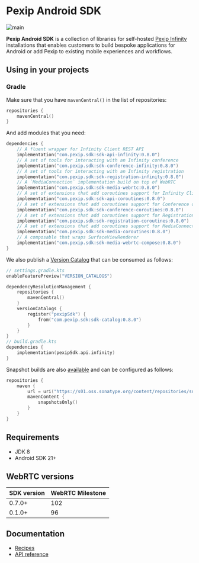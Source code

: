 # Pexip Android SDK

![main](https://github.com/pexip/pexip-android-sdk/actions/workflows/main.yml/badge.svg)

**Pexip Android SDK** is a collection of libraries for
self-hosted [Pexip Infinity](https://docs.pexip.com/admin/admin_intro.htm) installations that
enables customers to build bespoke applications for Android or add Pexip to existing mobile
experiences and workflows.

## Using in your projects

### Gradle

Make sure that you have `mavenCentral()` in the list of repositories:

```kotlin
repositories {
    mavenCentral()
}
```

And add modules that you need:

```kotlin
dependencies {
    // A fluent wrapper for Infinity Client REST API
    implementation("com.pexip.sdk:sdk-api-infinity:0.8.0")
    // A set of tools for interacting with an Infinity conference
    implementation("com.pexip.sdk:sdk-conference-infinity:0.8.0")
    // A set of tools for interacting with an Infinity registration
    implementation("com.pexip.sdk:sdk-registration-infinity:0.8.0")
    // A `MediaConnection` implementation build on top of WebRTC
    implementation("com.pexip.sdk:sdk-media-webrtc:0.8.0")
    // A set of extensions that add coroutines support for Infinity Client REST API
    implementation("com.pexip.sdk:sdk-api-coroutines:0.8.0")
    // A set of extensions that add coroutines support for Conference object
    implementation("com.pexip.sdk:sdk-conference-coroutines:0.8.0")
    // A set of extensions that add coroutines support for Registration object
    implementation("com.pexip.sdk:sdk-registration-coroutines:0.8.0")
    // A set of extensions that add coroutines support for MediaConnection object
    implementation("com.pexip.sdk:sdk-media-coroutines:0.8.0")
    // A composable that wraps SurfaceViewRenderer
    implementation("com.pexip.sdk:sdk-media-webrtc-compose:0.8.0")
}
```

We also publish
a [Version Catalog](https://docs.gradle.org/current/userguide/platforms.html#sub:version-catalog)
that can be consumed as follows:

```kotlin
// settings.gradle.kts
enableFeaturePreview("VERSION_CATALOGS")

dependencyResolutionManagement {
    repositories {
        mavenCentral()
    }
    versionCatalogs {
        register("pexipSdk") {
            from("com.pexip.sdk:sdk-catalog:0.8.0")
        }
    }
}
// build.gradle.kts
dependencies {
    implementation(pexipSdk.api.infinity)
}
```

Snapshot builds are
also [available](https://s01.oss.sonatype.org/content/repositories/snapshots/com/pexip/sdk/) and can
be configured as follows:

```kotlin
repositories {
    maven {
        url = uri("https://s01.oss.sonatype.org/content/repositories/snapshots/")
        mavenContent {
            snapshotsOnly()
        }
    }
}
```

## Requirements

* JDK 8
* Android SDK 21+

## WebRTC versions

| SDK version | WebRTC Milestone |
| ----------- | ---------------- |
| 0.7.0+      | 102              |
| 0.1.0+      | 96               |

## Documentation

- [Recipes](docs/recipes.md)
- [API reference](https://pexip.github.io/pexip-android-sdk/)
